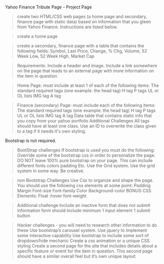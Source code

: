 Yahoo Finance Tribute Page - Project Page

>create two HTML/CSS web pages (a home page and secondary, finance page with static data) based on information that you gleen from Yahoo Finance.  Instructions are listed below.

>create a home page

>create a secondary, finance page with a table that contains the following fields:  Symbol, Last Price, Change,	% Chg, Volume, 52 Week Low, 52 Week High, Market Cap

>Requirements:
Include a header and image.
Include a link somewhere on the page that leads to an external page with more information on the item in question.

>Home Page: must include at least 1 of each of the following items:
The standard required tags (one example: the head tag)
H tag
P tags
UL or OL lists
IMG tag
A tag

>Finance (secondary) Page: must include each of the following items:
The standard required tags (one example: the head tag)
H tag
P tags
UL or OL lists
IMG tag
A tag
Data table that contains static info that you copy from your yahoo portfolio
Additional Challenges
All tags should have at least one class.
Use an ID to overwrite the class given to a tag if it needs it's own styling.

Bootstrap is not required.

>BootStrap challenges
If bootstrap is used you must do the following:
Override some of the bootstrap css in order to personalize the page. DO NOT leave 100% pure bootstrap on your page. This can include different fonts colors padding Etc.
Use the Grid system. Use the grid system in some way. Be creative.

>non Bootstrap Challenges
Use Css to organize and shape the page. You should use the following css elements at some point:
Padding
Margin
Font-size
Font-family
Color
Background-color
BONUS CSS Elements:
Float
:hover
font-weight

>Additional challenge
Include an inactive form that does not submit information form should include minimum
1 input element
1 submit button

>Hacker challenges - you will need to research other information to do these
Use bootstrap’s carousel system.
Use jquery to implement some interactive capability
Use bootstrap to include some sort of dropdown/hide mechanic
Create a css animation or a unique CSS styling
Create a second page for the site that includes details about a specific feature or event for the item in question. This second page should have a similar overall feel but it’s own unique layout.
